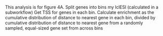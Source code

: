This analysis is for figure 4A.
Split genes into bins my lclESI (calculated in a subworkflow)
Get TSS for genes in each bin. Calculate enrichment as the cumulative distribution of distance to nearest gene in each bin, divided by cumulative distribution of distance to nearest gene from a randomly sampled, equal-sized gene set from across bins
